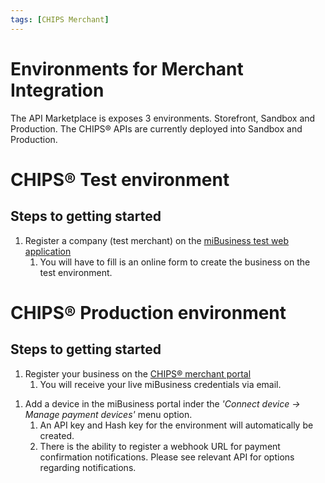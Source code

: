 ```yaml
---
tags: [CHIPS Merchant]
---
```


# Environments for Merchant Integration

The API Marketplace is exposes 3 environments. Storefront, Sandbox and Production. The CHIPS® APIs are currently deployed into Sandbox and Production.

<!--
type: tab
title: Sandbox
-->

# CHIPS® Test environment

## Steps to getting started

1.  Register a company (test merchant) on the [miBusiness test web application](https://tar.qa.tlsag.net/mb/app)
    1. You will have to fill is an online form to create the business on the test environment.

<!--
type: tab
title: Production
-->

# CHIPS® Production environment

## Steps to getting started

1.  Register your business on the [CHIPS® merchant portal](https://merchant.chips.co.za)
    1. You will receive your live miBusiness credentials via email.

<!-- type: tab-end -->

1.  Add a device in the miBusiness portal inder the _'Connect device -> Manage payment devices'_ menu option.
    1. An API key and Hash key for the environment will automatically be created.
    2. There is the ability to register a webhook URL for payment confirmation notifications. Please see relevant API for options regarding notifications.
